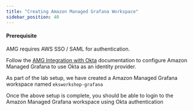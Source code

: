 ```yaml
---
title: "Creating Amazon Managed Grafana Workspace"
sidebar_position: 40
---
```


#### Prerequisite

AMG requires AWS SSO / SAML for authentication. 

Follow the  [AMG Integration with Okta](https://docs.aws.amazon.com/grafana/latest/userguide/AMG-SAML-providers-okta.html) documentation to configure Amazon Managed Grafana to use Okta as an identity provider.

As part of the lab setup, we have created a Amazon Managed Grafana workspace named `eksworkshop-grafana`


Once the above setup is complete, you should be able to login to the Amazon Managed Grafana workspace using Okta authentication